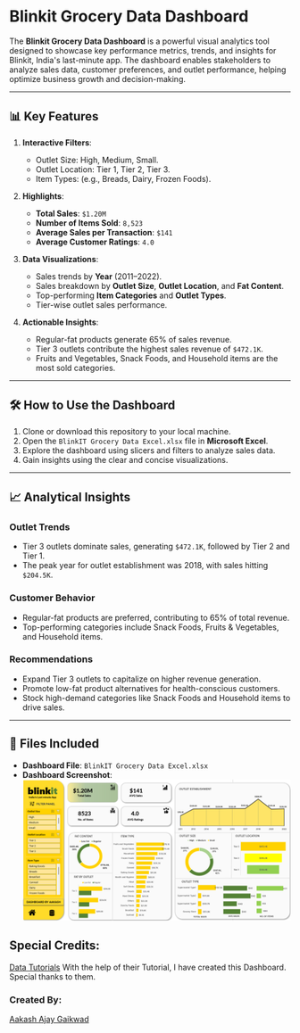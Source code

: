 # Blinkit Grocery Data Dashboard

The **Blinkit Grocery Data Dashboard** is a powerful visual analytics tool designed to showcase key performance metrics, trends, and insights for Blinkit, India's last-minute app. The dashboard enables stakeholders to analyze sales data, customer preferences, and outlet performance, helping optimize business growth and decision-making.

---

## 📊 Key Features

1. **Interactive Filters**:
   - Outlet Size: High, Medium, Small.
   - Outlet Location: Tier 1, Tier 2, Tier 3.
   - Item Types: (e.g., Breads, Dairy, Frozen Foods).

2. **Highlights**:
   - **Total Sales**: `$1.20M`
   - **Number of Items Sold**: `8,523`
   - **Average Sales per Transaction**: `$141`
   - **Average Customer Ratings**: `4.0`

3. **Data Visualizations**:
   - Sales trends by **Year** (2011–2022).
   - Sales breakdown by **Outlet Size**, **Outlet Location**, and **Fat Content**.
   - Top-performing **Item Categories** and **Outlet Types**.
   - Tier-wise outlet sales performance.

4. **Actionable Insights**:
   - Regular-fat products generate 65% of sales revenue.
   - Tier 3 outlets contribute the highest sales revenue of `$472.1K`.
   - Fruits and Vegetables, Snack Foods, and Household items are the most sold categories.

---

## 🛠 How to Use the Dashboard

1. Clone or download this repository to your local machine.
2. Open the `BlinkIT Grocery Data Excel.xlsx` file in **Microsoft Excel**.
3. Explore the dashboard using slicers and filters to analyze sales data.
4. Gain insights using the clear and concise visualizations.

---

## 📈 Analytical Insights

### Outlet Trends
- Tier 3 outlets dominate sales, generating `$472.1K`, followed by Tier 2 and Tier 1.
- The peak year for outlet establishment was 2018, with sales hitting `$204.5K`.

### Customer Behavior
- Regular-fat products are preferred, contributing to 65% of total revenue.
- Top-performing categories include Snack Foods, Fruits & Vegetables, and Household items.

### Recommendations
- Expand Tier 3 outlets to capitalize on higher revenue generation.
- Promote low-fat product alternatives for health-conscious customers.
- Stock high-demand categories like Snack Foods and Household items to drive sales.

---

## 📂 Files Included

- **Dashboard File**: `BlinkIT Grocery Data Excel.xlsx`  
- **Dashboard Screenshot**:  
  ![Blinkit Dashboard](./Blink%20It%20Dashboard.png)

## Special Credits: 
[Data Tutorials](https://youtu.be/klZj_282ApY?si=A2OroIXK9oLBzQ1R)
With the help of their Tutorial, I have created this Dashboard. Special thanks to them. 
### Created By:
[Aakash Ajay Gaikwad](https://github.com/AakashG-107)

